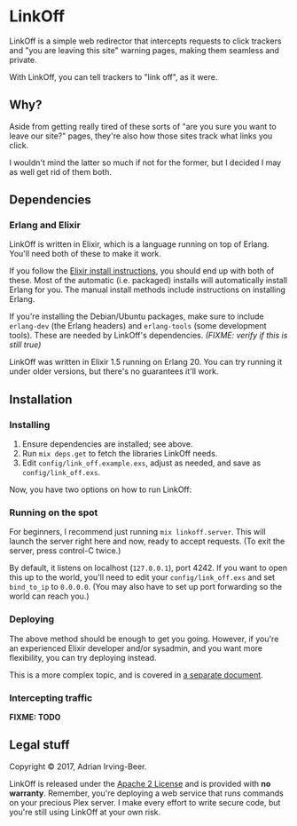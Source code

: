 # LinkOff

LinkOff is a simple web redirector that intercepts requests to click trackers and "you are leaving this site" warning pages, making them seamless and private.

With LinkOff, you can tell trackers to "link off", as it were.

## Why?

Aside from getting really tired of these sorts of "are you sure you want to leave our site?" pages, they're also how those sites track what links you click.

I wouldn't mind the latter so much if not for the former, but I decided I may as well get rid of them both.

## Dependencies

### Erlang and Elixir

LinkOff is written in Elixir, which is a language running on top of Erlang.  You'll need both of these to make it work.

If you follow the [Elixir install instructions](https://elixir-lang.org/install.html), you should end up with both of these.  Most of the automatic (i.e. packaged) installs will automatically install Erlang for you.  The manual install methods include instructions on installing Erlang.

If you're installing the Debian/Ubuntu packages, make sure to include `erlang-dev` (the Erlang headers) and `erlang-tools` (some development tools).  These are needed by LinkOff's dependencies. *(FIXME: verify if this is still true)*

LinkOff was written in Elixir 1.5 running on Erlang 20.  You can try running it under older versions, but there's no guarantees it'll work.

## Installation

### Installing

1. Ensure dependencies are installed; see above.
2. Run `mix deps.get` to fetch the libraries LinkOff needs.
3. Edit `config/link_off.example.exs`, adjust as needed, and save as `config/link_off.exs`.

Now, you have two options on how to run LinkOff:

### Running on the spot

For beginners, I recommend just running `mix linkoff.server`.  This will launch the server right here and now, ready to accept requests.  (To exit the server, press control-C twice.)

By default, it listens on localhost (`127.0.0.1`), port 4242.  If you want to open this up to the world, you'll need to edit your `config/link_off.exs` and set `bind_to_ip` to `0.0.0.0`.  (You may also have to set up port forwarding so the world can reach you.)

### Deploying

The above method should be enough to get you going.  However, if you're an experienced Elixir developer and/or sysadmin, and you want more flexibility, you can try deploying instead.

This is a more complex topic, and is covered in [a separate document](docs/deploying.md).

### Intercepting traffic

**FIXME: TODO**

## Legal stuff

Copyright © 2017, Adrian Irving-Beer.

LinkOff is released under the [Apache 2 License](LICENSE) and is provided with **no warranty**.  Remember, you're deploying a web service that runs commands on your precious Plex server.  I make every effort to write secure code, but you're still using LinkOff at your own risk.
